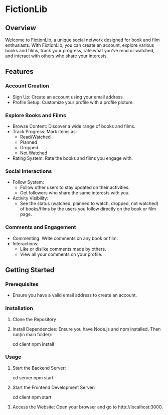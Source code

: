 # FictionLib

## Overview
Welcome to FictionLib, a unique social network designed for book and film enthusiasts. With FictionLib, you can create an account, explore various books and films, track your progress, rate what you've read or watched, and interact with others who share your interests.

## Features

### Account Creation
- Sign Up: Create an account using your email address.
- Profile Setup: Customize your profile with a profile picture.

### Explore Books and Films
- Browse Content: Discover a wide range of books and films.
- Track Progress: Mark items as:
  - Read/Watched
  - Planned
  - Dropped
  - Not Watched
- Rating System: Rate the books and films you engage with.

### Social Interactions
- Follow System: 
  - Follow other users to stay updated on their activities.
  - Get followers who share the same interests with you.
- Activity Visibility:
  - See the status (watched, planned to watch, dropped, not watched) of books/films by the users you follow directly on the book or film page.

### Comments and Engagement
- Commenting: Write comments on any book or film.
- Interactions:
  - Like or dislike comments made by others.
  - View all your comments on your profile.

## Getting Started

### Prerequisites
- Ensure you have a valid email address to create an account.

### Installation
1. Clone the Repository
   
2. Install Dependencies: Ensure you have Node.js and npm installed. Then run(in main folder):
    
    cd client
    npm install

   
### Usage
1. Start the Backend Server:
  
   cd server
   npm start
   
2. Start the Frontend Development Server:

   cd client
   npm start
   
3. Access the Website: Open your browser and go to http://localhost:3000.

